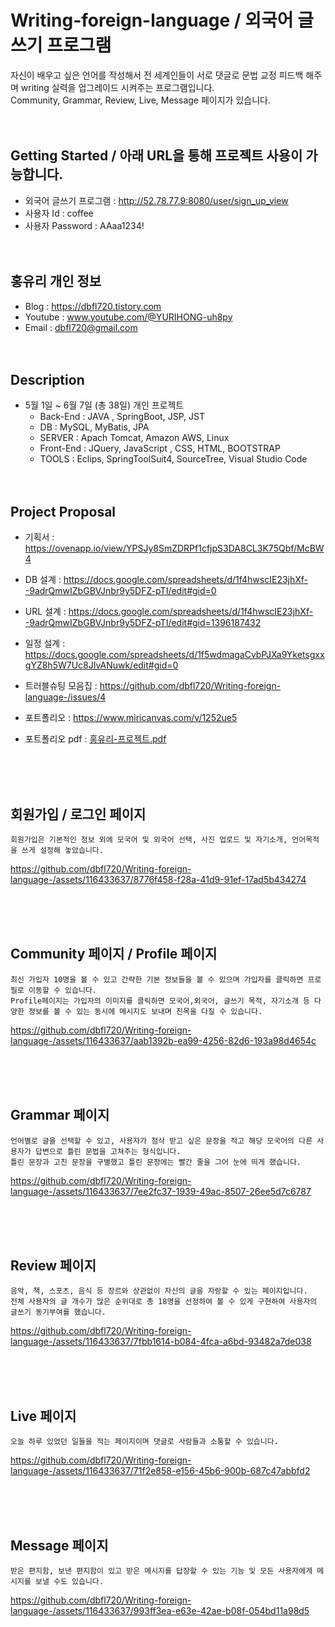 # Writing-foreign-language / 외국어 글쓰기 프로그램
자신이 배우고 싶은 언어를 작성해서 전 세계인들이 서로 댓글로 문법 교정 피드백 해주며 writing 실력을 업그레이드 시켜주는  프로그램입니다.<br>
Community, Grammar, Review, Live, Message 페이지가 있습니다. <br><br><br>



## Getting Started / 아래 URL을 통해 프로젝트 사용이 가능합니다. 
- 외국어 글쓰기 프로그램 : http://52.78.77.9:8080/user/sign_up_view
- 사용자 Id : coffee
- 사용자 Password : AAaa1234! <br><br><br>


## 홍유리 개인 정보
- Blog : https://dbfl720.tistory.com
- Youtube : www.youtube.com/@YURIHONG-uh8py
- Email : dbfl720@gmail.com
<br><br><br>

## Description
- 5월 1일 ~ 6월 7일 (총 38일)  개인 프로젝트
  -  Back-End  :     JAVA ,     SpringBoot,     JSP,    JST  <br>    
  -  DB  :  MySQL, MyBatis, JPA <br>  
  -  SERVER  :     Apach Tomcat,       Amazon AWS,       Linux <br>
  -  Front-End   :    JQuery,      JavaScript ,    CSS,      HTML,     BOOTSTRAP <br>
  -  TOOLS :     Eclips,  SpringToolSuit4,   SourceTree,   Visual Studio Code <br><br><br>


## Project Proposal

- 기획서 : https://ovenapp.io/view/YPSJy8SmZDRPf1cfjpS3DA8CL3K75Qbf/McBW4
- DB 설계 : https://docs.google.com/spreadsheets/d/1f4hwscIE23jhXf--9adrQmwIZbGBVJnbr9y5DFZ-pTI/edit#gid=0
- URL 설계 : https://docs.google.com/spreadsheets/d/1f4hwscIE23jhXf--9adrQmwIZbGBVJnbr9y5DFZ-pTI/edit#gid=1396187432
- 일정 설계 : https://docs.google.com/spreadsheets/d/1f5wdmagaCvbPJXa9YketsgxxgYZ8h5W7Uc8JIvANuwk/edit#gid=0
- 트러블슈팅 모음집 : https://github.com/dbfl720/Writing-foreign-language-/issues/4
- 포트폴리오 : https://www.miricanvas.com/v/1252ue5 
- 포트폴리오 pdf : [홍유리-프로젝트.pdf](https://github.com/dbfl720/Writing-foreign-language-/files/11772437/-.pdf)

  <br><br><br>






## 회원가입 / 로그인 페이지


    회원가입은 기본적인 정보 외에 모국어 및 외국어 선택, 사진 업로드 및 자기소개, 언어목적을 쓰게 설정해 놓았습니다.
    


https://github.com/dbfl720/Writing-foreign-language-/assets/116433637/8776f458-f28a-41d9-91ef-17ad5b434274




<br><br><br>



## Community 페이지 / Profile 페이지



    최신 가입자 10명을 볼 수 있고 간략한 기본 정보들을 볼 수 있으며 가입자를 클릭하면 프로필로 이동할 수 있습니다. 
    Profile페이지는 가입자의 이미지를 클릭하면 모국어,외국어, 글쓰기 목적, 자기소개 등 다양한 정보를 볼 수 있는 동시에 메시지도 보내며 친목을 다질 수 있습니다.

    

https://github.com/dbfl720/Writing-foreign-language-/assets/116433637/aab1392b-ea99-4256-82d6-193a98d4654c



<br><br><br>


## Grammar 페이지



    언어별로 글을 선택할 수 있고, 사용자가 첨삭 받고 싶은 문장을 적고 해당 모국어의 다른 사용자가 답변으로 틀린 문법을 고쳐주는 형식입니다.
    틀린 문장과 고친 문장을 구별했고 틀린 문장에는 빨간 줄을 그어 눈에 띄게 했습니다. 
    


https://github.com/dbfl720/Writing-foreign-language-/assets/116433637/7ee2fc37-1939-49ac-8507-26ee5d7c6787


<br><br><br>


## Review 페이지


    음악, 책, 스포츠, 음식 등 장르와 상관없이 자신의 글을 자랑할 수 있는 페이지입니다.
    전체 사용자의 글 개수가 많은 순위대로 총 18명을 선정하여 볼 수 있게 구현하여 사용자의 글쓰기 동기부여를 했습니다.
    


https://github.com/dbfl720/Writing-foreign-language-/assets/116433637/7fbb1614-b084-4fca-a6bd-93482a7de038


<br><br><br>


## Live 페이지


    오늘 하루 있었던 일들을 적는 페이지이며 댓글로 사람들과 소통할 수 있습니다.
    

https://github.com/dbfl720/Writing-foreign-language-/assets/116433637/71f2e858-e156-45b6-900b-687c47abbfd2



<br><br><br>



## Message 페이지


    받은 편지함, 보낸 편지함이 있고 받은 메시지를 답장할 수 있는 기능 및 모든 사용자에게 메시지를 보낼 수도 있습니다.
    


https://github.com/dbfl720/Writing-foreign-language-/assets/116433637/993ff3ea-e63e-42ae-b08f-054bd11a98d5


<br><br><br>





